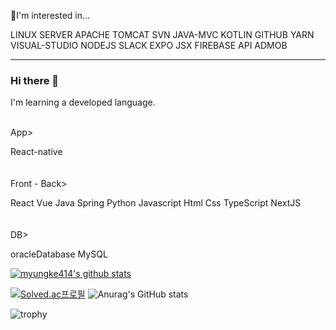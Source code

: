 
🔭I'm interested in...

LINUX SERVER APACHE TOMCAT SVN JAVA-MVC KOTLIN GITHUB YARN VISUAL-STUDIO NODEJS SLACK EXPO JSX FIREBASE API ADMOB
<hr>

### Hi there 👋

I'm learning a developed language.

<br>
App>

React-native
<br><br><br>
Front - Back>

React Vue Java Spring Python Javascript Html Css TypeScript NextJS 
<br><br><br>
DB>

oracleDatabase MySQL

[![myungke414's github stats](https://github-readme-stats.vercel.app/api/top-langs/?username=myungke414&show_icons=true&hide_border=true&title_color=004386&icon_color=004386&layout=compact)](https://github.com/myungke414)
<!--
![Top Langs](https://github-readme-stats.vercel.app/api/top-langs/?username=myungke414&layout=compact&theme=shades-of-purple) -->

[![Solved.ac프로필](http://mazassumnida.wtf/api/v2/generate_badge?boj=kxoni)](https://solved.ac/kxoni)
![Anurag's GitHub stats](https://github-readme-stats.vercel.app/api?username=myungke414&show_icons=true&theme=midnight-purple)
<!--
![myungke414's github stats](https://github-readme-stats.vercel.app/api?username=myungke414&show_icons=true) -->
![trophy](https://github-profile-trophy.vercel.app/?username=myungke414)

<!--
**myungke414/myungke414** is a ✨ _special_ ✨ repository because its `README.md` (this file) appears on your GitHub profile.

Here are some ideas to get you started:

- 🔭 I’m currently working on ...
- 🌱 I’m currently learning ...
- 👯 I’m looking to collaborate on ...
- 🤔 I’m looking for help with ...
- 💬 Ask me about ...
- 📫 How to reach me: ...
- 😄 Pronouns: ...
- ⚡ Fun fact: ...
-->

